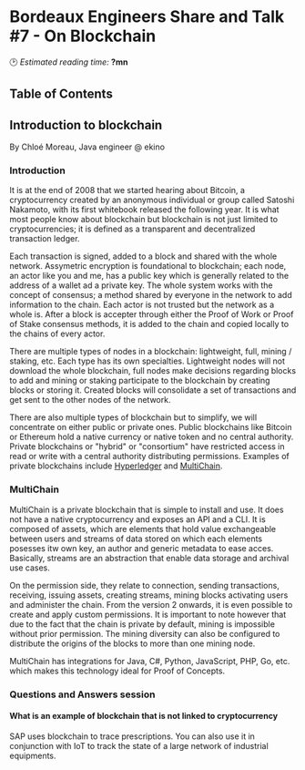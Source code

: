 # Bordeaux Engineers Share and Talk #7 - On Blockchain
🕑 *Estimated reading time:* **?mn**

## Table of Contents

## Introduction to blockchain
By Chloé Moreau, Java engineer @ ekino

### Introduction

It is at the end of 2008 that we started hearing about Bitcoin, a cryptocurrency created by an anonymous individual or group called Satoshi Nakamoto, with its first whitebook released the following year. It is what most people know about blockchain but blockchain is not just limited to cryptocurrencies; it is defined as a transparent and decentralized transaction ledger.

Each transaction is signed, added to a block and shared with the whole network. Assymetric encryption is foundational to blockchain; each node, an actor like you and me, has a public key which is generally related to the address of a wallet ad a private key. The whole system works with the concept of consensus; a method shared by everyone in the network to add information to the chain. Each actor is not trusted but the network as a whole is. After a block is accepter through either the Proof of Work or Proof of Stake consensus methods, it is added to the chain and copied locally to the chains of every actor.

There are multiple types of nodes in a blockchain: lightweight, full, mining / staking, etc. Each type has its own specialties. Lightweight nodes will not download the whole blockchain, full nodes make decisions regarding blocks to add and mining or staking participate to the blockchain by creating blocks or storing it. Created blocks will consolidate a set of transactions and get sent to the other nodes of the network.

There are also multiple types of blockchain but to simplify, we will concentrate on either public or private ones. Public blockchains like Bitcoin or Ethereum hold a native currency or native token and no central authority. Private blockchains or "hybrid" or "consortium" have restricted access in read or write with a central authority distributing permissions. Examples of private blockchains include [Hyperledger](https://www.hyperledger.org/) and [MultiChain](https://www.multichain.com/).

### MultiChain

MultiChain is a private blockchain that is simple to install and use. It does not have a native cryptocurrency and exposes an API and a CLI. It is composed of assets, which are elements that hold value exchangeable between users and streams of data stored on which each elements posesses itw own key, an author and generic metadata to ease acces. Basically, streams are an abstraction that enable data storage and archival use cases.

On the permission side, they relate to connection, sending transactions, receiving, issuing assets, creating streams, mining blocks activating users and administer the chain. From the version 2 onwards, it is even possible to create and apply custom permissions. It is important to note however that due to the fact that the chain is private by default, mining is impossible without prior permission. The mining diversity can also be configured to distribute the origins of the blocks to more than one mining node.

MultiChain has integrations for Java, C#, Python, JavaScript, PHP, Go, etc. which makes this technology ideal for Proof of Concepts.

### Questions and Answers session

#### What is an example of blockchain that is not linked to cryptocurrency

SAP uses blockchain to trace prescriptions. You can also use it in conjunction with IoT to track the state of a large network of industrial equipments.
